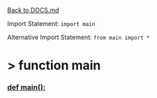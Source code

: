 [Back to DOCS.md](DOCS.md)

Import Statement: `import main`

Alternative Import Statement: `from main import *`

# >  function main #

### [def main():](./../main.py#L18) 

